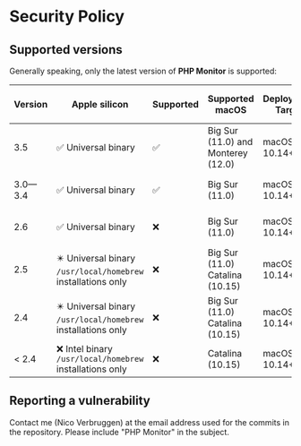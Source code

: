 # Security Policy

## Supported versions

Generally speaking, only the latest version of **PHP Monitor** is supported:

| Version | Apple silicon | Supported          | Supported macOS | Deployment Target | Detected PHP Versions |
| ------- | ------------- | ------------------ | ----- | ----- | ----- |
| 3.5       | ✅ Universal binary | ✅ | Big Sur (11.0) and Monterey (12.0) | macOS 10.14+ | PHP 5.6—PHP 8.2 |
| 3.0—3.4     | ✅ Universal binary | ✅ | Big Sur (11.0) | macOS 10.14+ | PHP 5.6—PHP 8.1 |
| 2.6     | ✅ Universal binary | ❌ | Big Sur (11.0) | macOS 10.14+ | PHP 5.6—PHP 8.0 |
| 2.5     | ✴️ Universal binary<br/>`/usr/local/homebrew` installations only | ❌ | Big Sur (11.0)<br/>Catalina (10.15) | macOS 10.14+ | not applicable |
| 2.4     | ✴️ Universal binary<br/>`/usr/local/homebrew` installations only | ❌ | Big Sur (11.0)<br/>Catalina (10.15) | macOS 10.14+ | not applicable |
| < 2.4   | ❌ Intel binary<br/>`/usr/local/homebrew` installations only | ❌ | Catalina (10.15) | macOS 10.14+ | not applicable |

## Reporting a vulnerability

Contact me (Nico Verbruggen) at the email address used for the commits in the repository. Please include "PHP Monitor" in the subject.
